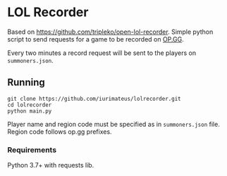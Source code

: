 # LOL Recorder

Based on https://github.com/tripleko/open-lol-recorder. Simple python script to
send requests for a game to be recorded on [OP.GG](https://www.op.gg/).

Every two minutes a record request will be sent to the players on
`summoners.json`.

## Running

`git clone https://github.com/iurimateus/lolrecorder.git`  
`cd lolrecorder`  
`python main.py`

Player name and region code must be specified as in `summoners.json` file.  
Region code follows op.gg prefixes.

### Requirements

Python 3.7+ with requests lib.
